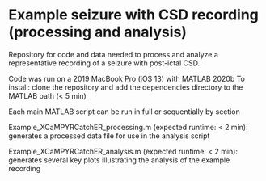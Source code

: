 # Example seizure with CSD recording (processing and analysis)
Repository for code and data needed to process and analyze a representative recording of a seizure with post-ictal CSD.

Code was run on a 2019 MacBook Pro (iOS 13) with MATLAB 2020b
To install: clone the repository and add the dependencies directory to the MATLAB path (< 5 min)

Each main MATLAB script can be run in full or sequentially by section

Example_XCaMPYRCatchER_processing.m (expected runtime: < 2 min): generates a processed data file for use in the analysis script

Example_XCaMPYRCatchER_analysis.m (expected runtime: < 2 min): generates several key plots illustrating the analysis of the example recording
